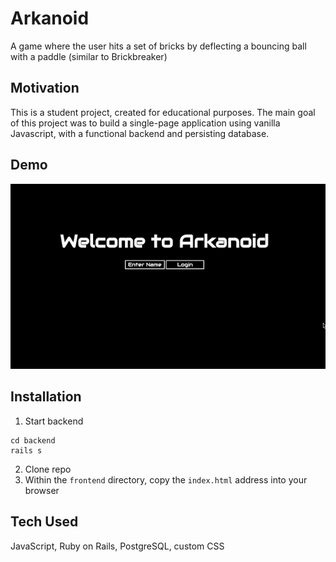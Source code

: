 # Arkanoid

A game where the user hits a set of bricks by deflecting a bouncing ball with a paddle (similar to Brickbreaker) 

## Motivation 

This is a student project, created for educational purposes. The main goal of this project was to build a single-page application using vanilla Javascript, with a functional backend and persisting database. 

## Demo 

![alt-text](https://github.com/p-wong/arkanoid/blob/master/arkanoid_demo.gif)

## Installation 

1. Start backend 
```
cd backend 
rails s
```

2. Clone repo
3. Within the ```frontend``` directory, copy the ```index.html``` address into your browser

## Tech Used

JavaScript, Ruby on Rails, PostgreSQL, custom CSS 
